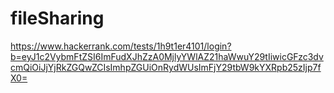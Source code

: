 # fileSharing

https://www.hackerrank.com/tests/1h9t1er4101/login?b=eyJ1c2VybmFtZSI6ImFudXJhZzA0MjlyYWlAZ21haWwuY29tIiwicGFzc3dvcmQiOiJjYjRkZGQwZCIsImhpZGUiOnRydWUsImFjY29tbW9kYXRpb25zIjp7fX0=
